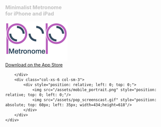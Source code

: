 <div class="container">      
	<div class="row">
		<div class="col-xs-1 col-sm-4"> 
			<div class="row">
			    <br/>
				<br/>
				<br/>
				<br/>
				<br/>
				<br/>
				<br/>
				<br/>
				<br/>
				<h3 class="pull-right bs-example" style="color:#C2C2C2">Minimalist Metronome <br/>for iPhone and iPad</h3>
			</div>
			<div class="row">
				<img src="/assets/logo.png"  style="width=196; height=110" class="pull-right"/>
			</div>
			<div class="row">
			    <a type="button" class="btn btn-primary btn-lg pull-right" href="https://itunes.apple.com/us/app/pop-metronome/id886690028" target="_blank">Download on the App Store</a>
			</div>
			
			
		</div>
		<div class="col-xs-6 col-sm-3"> 
			<div style="position: relative; left: 0; top: 0;">
				<img src="/assets/mobile_portrait.png" style="position: relative; top: 0; left: 0;"/>
				<img src="/assets/pop_screenscast.gif" style="position: absolute; top: 60px; left: 35px; width=434;height=618"/>
			</div>
		</div>
	</div>
</div>